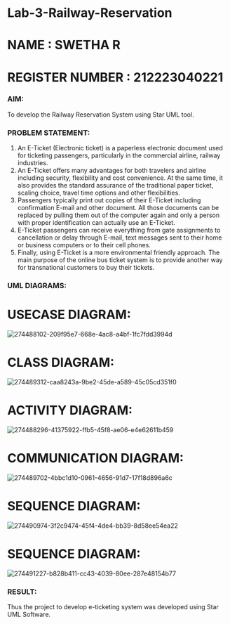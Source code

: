 # Lab-3-Railway-Reservation
# NAME : SWETHA R
# REGISTER NUMBER : 212223040221
 
### AIM:
To develop the Railway Reservation System using Star UML tool.
### PROBLEM STATEMENT:
1. An E-Ticket (Electronic ticket) is a paperless electronic document used for ticketing
passengers, particularly in the commercial airline, railway industries.
2. An E-Ticket offers many advantages for both travelers and airline including security,
flexibility and cost convenience. At the same time, it also provides the standard assurance of
the traditional paper ticket, scaling choice, travel time options and other flexibilities.
3. Passengers typically print out copies of their E-Ticket including confirmation E-mail
and other document. All those documents can be replaced by pulling them out of the computer
again and only a person with proper identification can actually use an E-Ticket.
4. E-Ticket passengers can receive everything from gate assignments to cancellation or
delay through E-mail, text messages sent to their home or business computers or to their cell
phones.
5. Finally, using E-Ticket is a more environmental friendly approach. The main purpose
of the online bus ticket system is to provide another way for transnational customers to buy
their tickets.
### UML DIAGRAMS:
# USECASE DIAGRAM:
![274488102-209f95e7-668e-4ac8-a4bf-1fc7fdd3994d](https://github.com/user-attachments/assets/3aad779a-efbd-462c-b14b-6732e71577fc)

# CLASS DIAGRAM:
![274489312-caa8243a-9be2-45de-a589-45c05cd351f0](https://github.com/user-attachments/assets/4e8cdd82-b802-460f-bfff-a58f3bf33145)

# ACTIVITY DIAGRAM:
![274488296-41375922-ffb5-45f8-ae06-e4e62611b459](https://github.com/user-attachments/assets/6d7af644-e398-4536-9991-13970a2bbdec)

# COMMUNICATION DIAGRAM:
![274489702-4bbc1d10-0961-4656-91d7-17f18d896a6c](https://github.com/user-attachments/assets/b8b5411d-af56-465c-82d0-6af54adaa30a)

# SEQUENCE DIAGRAM:
![274490974-3f2c9474-45f4-4de4-bb39-8d58ee54ea22](https://github.com/user-attachments/assets/27133fc8-5be8-4227-b2e3-4608cdd71e47)

# SEQUENCE DIAGRAM:
![274491227-b828b411-cc43-4039-80ee-287e48154b77](https://github.com/user-attachments/assets/e762ca2f-ba02-4d39-b7f3-b904b1afc0d0)

### RESULT:
Thus the project to develop e-ticketing system was developed using Star UML Software.
